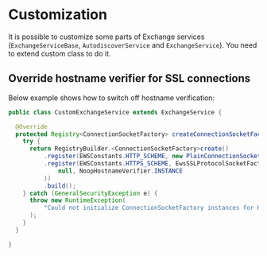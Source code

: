 # Customization

It is possible to customize some parts of Exchange services (`ExchangeServiceBase`, `AutodiscoverService` and `ExchangeService`). You need to extend custom class to do it.

## Override hostname verifier for SSL connections

Below example shows how to switch off hostname verification:
```java
public class CustomExchangeService extends ExchangeService {

  @Override
  protected Registry<ConnectionSocketFactory> createConnectionSocketFactoryRegistry() {
    try {
      return RegistryBuilder.<ConnectionSocketFactory>create()
          .register(EWSConstants.HTTP_SCHEME, new PlainConnectionSocketFactory())
          .register(EWSConstants.HTTPS_SCHEME, EwsSSLProtocolSocketFactory.build(
              null, NoopHostnameVerifier.INSTANCE
          ))
          .build();
    } catch (GeneralSecurityException e) {
      throw new RuntimeException(
          "Could not initialize ConnectionSocketFactory instances for HttpClientConnectionManager", e
      );
    }
  }

}
```
